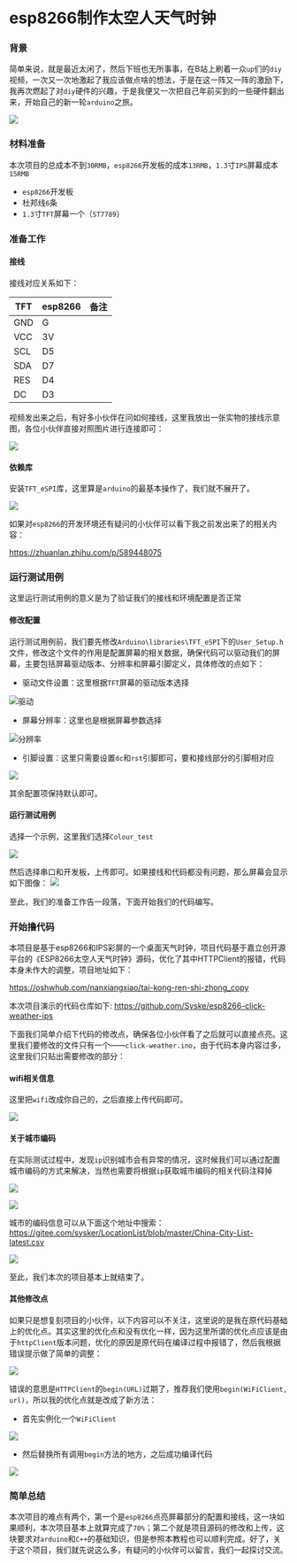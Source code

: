 # esp8266制作太空人天气时钟

### 背景

简单来说，就是最近太闲了，然后下班也无所事事，在B站上刷着一众`up`们的`diy`视频，一次又一次地激起了我应该做点啥的想法，于是在这一阵又一阵的激励下，我再次燃起了对`diy`硬件的兴趣，于是我便又一次把自己年前买到的一些硬件翻出来，开始自己的新一轮`arduino`之旅。

![](https://syske-pic-bed.oss-cn-hangzhou.aliyuncs.com/imgs/S30307-20522323.png)

### 材料准备

本次项目的总成本不到`30RMB`，`esp8266`开发板的成本`13RMB`，`1.3`寸`IPS`屏幕成本`15RMB`

- `esp8266`开发板
- 杜邦线`6`条
- `1.3`寸`TFT`屏幕一个（`ST7789`）


### 准备工作

#### 接线

接线对应关系如下：

TFT | esp8266 | 备注
---|---|---
GND | G  |
VCC | 3V |
SCL | D5 |
SDA | D7 |
RES | D4 |
DC  | D3 |

视频发出来之后，有好多小伙伴在问如何接线，这里我放出一张实物的接线示意图，各位小伙伴直接对照图片进行连接即可：

![](https://syske-pic-bed.oss-cn-hangzhou.aliyuncs.com/imgs/20230307211304.png)

#### 依赖库

安装`TFT_eSPI`库，这里算是`arduino`的最基本操作了，我们就不展开了。

![](https://syske-pic-bed.oss-cn-hangzhou.aliyuncs.com/imgs/20230228230533.png)

如果对`esp8266`的开发环境还有疑问的小伙伴可以看下我之前发出来了的相关内容：

<https://zhuanlan.zhihu.com/p/589448075>


### 运行测试用例

这里运行测试用例的意义是为了验证我们的接线和环境配置是否正常

#### 修改配置

运行测试用例前，我们要先修改`Arduino\libraries\TFT_eSPI`下的`User_Setup.h`文件，修改这个文件的作用是配置屏幕的相关数据，确保代码可以驱动我们的屏幕，主要包括屏幕驱动版本、分辨率和屏幕引脚定义，具体修改的点如下：

- 驱动文件设置：这里根据`TFT`屏幕的驱动版本选择
  
![驱动](https://syske-pic-bed.oss-cn-hangzhou.aliyuncs.com/imgs/20230228230850.png)

- 屏幕分辨率：这里也是根据屏幕参数选择

![分辨率](https://syske-pic-bed.oss-cn-hangzhou.aliyuncs.com/imgs/20230228231357.png)

- 引脚设置：这里只需要设置`dc`和`rst`引脚即可，要和接线部分的引脚相对应

![](https://syske-pic-bed.oss-cn-hangzhou.aliyuncs.com/imgs/20230228231504.png)

其余配置项保持默认即可。

#### 运行测试用例

选择一个示例，这里我们选择`Colour_test`

![](https://syske-pic-bed.oss-cn-hangzhou.aliyuncs.com/imgs/20230228231903.png)

然后选择串口和开发板，上传即可。如果接线和代码都没有问题，那么屏幕会显示如下图像：
![](https://syske-pic-bed.oss-cn-hangzhou.aliyuncs.com/imgs/20230307213217.png)

至此，我们的准备工作告一段落，下面开始我们的代码编写。

### 开始撸代码

本项目是基于esp8266和IPS彩屏的一个桌面天气时钟，项目代码基于嘉立创开源平台的《ESP8266太空人天气时钟》源码，优化了其中HTTPClient的报错，代码本身未作大的调整，项目地址如下：

<https://oshwhub.com/nanxiangxiao/tai-kong-ren-shi-zhong_copy>

本次项目演示的代码仓库如下:
<https://github.com/Syske/esp8266-click-weather-ips>

下面我们简单介绍下代码的修改点，确保各位小伙伴看了之后就可以直接点亮。这里我们要修改的文件只有一个——`click-weather.ino`，由于代码本身内容过多，这里我们只贴出需要修改的部分：

#### wifi相关信息

这里把`wifi`改成你自己的，之后直接上传代码即可。

![](https://syske-pic-bed.oss-cn-hangzhou.aliyuncs.com/imgs/20230307214008.png)


#### 关于城市编码

在实际测试过程中，发现`ip`识别城市会有异常的情况，这时候我们可以通过配置城市编码的方式来解决，当然也需要将根据`ip`获取城市编码的相关代码注释掉

![](https://syske-pic-bed.oss-cn-hangzhou.aliyuncs.com/imgs/20230307230040.png)

![](https://syske-pic-bed.oss-cn-hangzhou.aliyuncs.com/imgs/20230307225952.png)

城市的编码信息可以从下面这个地址中搜索：
<https://gitee.com/sysker/LocationList/blob/master/China-City-List-latest.csv>

![](https://syske-pic-bed.oss-cn-hangzhou.aliyuncs.com/imgs/20230307230133.png)

至此，我们本次的项目基本上就结束了。


#### 其他修改点

如果只是想复刻项目的小伙伴，以下内容可以不关注，这里说的是我在原代码基础上的优化点。其实这里的优化点和没有优化一样，因为这里所谓的优化点应该是由于`httpClient`版本问题，优化的原因是原代码在编译过程中报错了，然后我根据错误提示做了简单的调整：

![](https://syske-pic-bed.oss-cn-hangzhou.aliyuncs.com/imgs/20230307215556.png)

错误的意思是`HTTPClient`的`begin(URL)`过期了，推荐我们使用`begin(WiFiClient, url)`，所以我的优化点就是改成了新方法：

- 首先实例化一个`WiFiClient`

![](https://syske-pic-bed.oss-cn-hangzhou.aliyuncs.com/imgs/20230307220011.png)

- 然后替换所有调用`begin`方法的地方，之后成功编译代码

![](https://syske-pic-bed.oss-cn-hangzhou.aliyuncs.com/imgs/20230307220454.png)


### 简单总结

本次项目的难点有两个，第一个是`esp8266`点亮屏幕部分的配置和接线，这一块如果顺利，本次项目基本上就算完成了`70%`；第二个就是项目源码的修改和上传，这块要求对`arduino`和`C++`的基础知识，但是参照本教程也可以顺利完成。好了，关于这个项目，我们就先说这么多，有疑问的小伙伴可以留言，我们一起探讨交流。